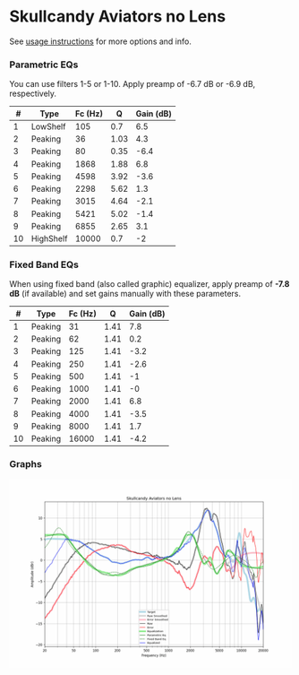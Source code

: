 # Skullcandy Aviators no Lens
See [usage instructions](https://github.com/jaakkopasanen/AutoEq#usage) for more options and info.

### Parametric EQs
You can use filters 1-5 or 1-10. Apply preamp of -6.7 dB or -6.9 dB, respectively.

|   # | Type      |   Fc (Hz) |    Q |   Gain (dB) |
|-----|-----------|-----------|------|-------------|
|   1 | LowShelf  |       105 | 0.7  |         6.5 |
|   2 | Peaking   |        36 | 1.03 |         4.3 |
|   3 | Peaking   |        80 | 0.35 |        -6.4 |
|   4 | Peaking   |      1868 | 1.88 |         6.8 |
|   5 | Peaking   |      4598 | 3.92 |        -3.6 |
|   6 | Peaking   |      2298 | 5.62 |         1.3 |
|   7 | Peaking   |      3015 | 4.64 |        -2.1 |
|   8 | Peaking   |      5421 | 5.02 |        -1.4 |
|   9 | Peaking   |      6855 | 2.65 |         3.1 |
|  10 | HighShelf |     10000 | 0.7  |        -2   |

### Fixed Band EQs
When using fixed band (also called graphic) equalizer, apply preamp of **-7.8 dB** (if available) and set gains manually with these parameters.

|   # | Type    |   Fc (Hz) |    Q |   Gain (dB) |
|-----|---------|-----------|------|-------------|
|   1 | Peaking |        31 | 1.41 |         7.8 |
|   2 | Peaking |        62 | 1.41 |         0.2 |
|   3 | Peaking |       125 | 1.41 |        -3.2 |
|   4 | Peaking |       250 | 1.41 |        -2.6 |
|   5 | Peaking |       500 | 1.41 |        -1   |
|   6 | Peaking |      1000 | 1.41 |        -0   |
|   7 | Peaking |      2000 | 1.41 |         6.8 |
|   8 | Peaking |      4000 | 1.41 |        -3.5 |
|   9 | Peaking |      8000 | 1.41 |         1.7 |
|  10 | Peaking |     16000 | 1.41 |        -4.2 |

### Graphs
![](./Skullcandy%20Aviators%20no%20Lens.png)
